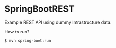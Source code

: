 # SpringBootREST
Example REST API using dummy Infrastructure data.

How to run?

```
$ mvn spring-boot:run
```